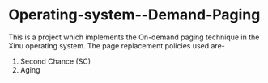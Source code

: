 # Operating-system--Demand-Paging

This is a project which implements the On-demand paging technique in the Xinu operating system.
The page replacement policies used are-
1) Second Chance (SC)
2) Aging
